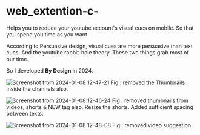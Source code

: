 # web_extention-c-
Helps you to reduce your youtube account's visual cues on mobile. So that you spend you time as you want.

According to Persuasive design, visual cues are more persuasive than text cues. And the youtube rabbit-hole theory. These two things grab most of our time. <br>

So I developed **By Design** in 2024.


![Screenshot from 2024-01-08 12-47-21](https://github.com/parth721/web_extention-c-/assets/112557191/e064ac21-b9d3-4b6e-a4a2-9948e9548f35)
Fig : removed the Thumbnails inside the channels also.

![Screenshot from 2024-01-08 12-46-24](https://github.com/parth721/web_extention-c-/assets/112557191/d5194ff7-6fc1-4ff7-a3d4-a4fcf56485d8)
Fig : removed thumbnails  from videos, shorts & NEW tag also. Resize the shorts. Added sufficient spacing between texts.

![Screenshot from 2024-01-08 12-48-08](https://github.com/parth721/web_extention-c-/assets/112557191/261b9345-a276-48c2-a2a7-862f9084aa4d)
Fig : removed video suggestion
